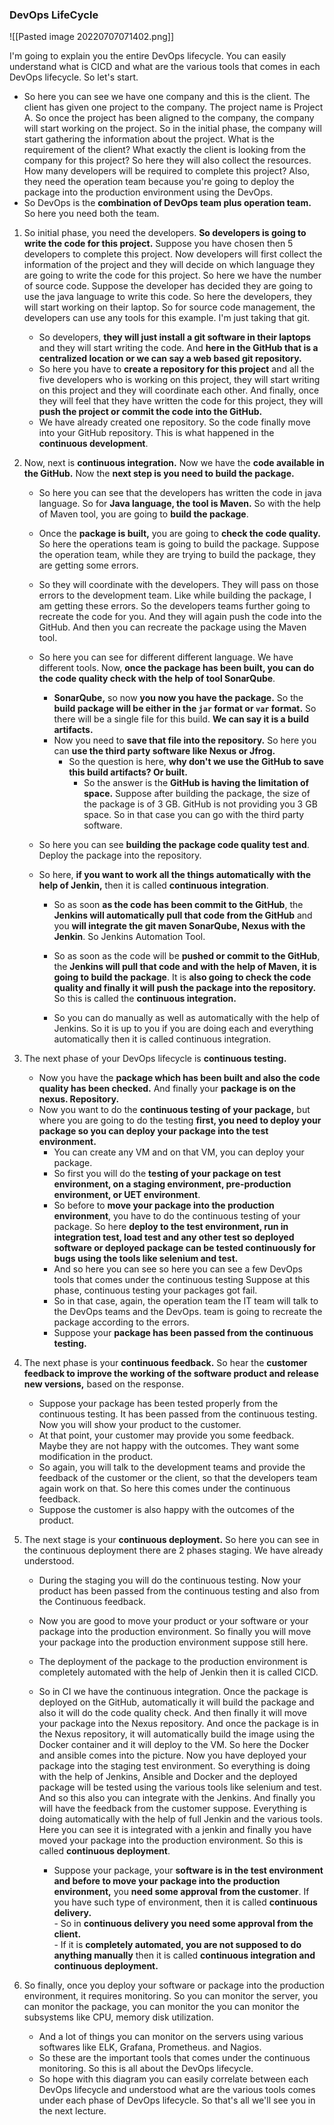 ### DevOps LifeCycle

![[Pasted image 20220707071402.png]]

I'm going to explain you the entire DevOps lifecycle.  You can easily understand what is CICD and what are the various tools that comes in each DevOps lifecycle.  So let's start.  
- So here you can see we have one company and this is the client.  The client has given one project to the company.  The project name is Project A.  So once the project has been aligned to the company, the company will start working on the project.  So in the initial phase, the company will start gathering the information about the project.  What is the requirement of the client?  What exactly the client is looking from the company for this project?  So here they will also collect the resources.  How many developers will be required to complete this project?  Also, they need the operation team because you're going to deploy the package into the production environment  using the DevOps.  
- So DevOps is the **combination of DevOps team plus operation team.**  So here you need both the team.  
1.  So initial phase, you need the developers.  **So developers is going to write the code for this project.**  Suppose you have chosen then 5 developers to complete this project.  Now developers will first collect the information of the project and they will decide on which language  they are going to write the code for this project.  So here we have the number of source code.  Suppose the developer has decided they are going to use the java language to write this code.  So here the developers, they will start working on their laptop.  So for source code management, the developers can use any tools for this example.  I'm just taking that git.  
	- So developers, **they will just install a git software in their laptops** and they will start writing  the code.  And **here in the GitHub that is a centralized location or we can say a web based git repository.**  
	- So here you have to **create a repository for this project** and all the five developers who is working  on this project, they will start writing on this project and they will coordinate each other.  And finally, once they will feel that they have written the code for this project, they will **push  the project or commit the code into the GitHub.**  
	- We have already created one repository.  So the code finally move into your GitHub repository.  This is what happened in the **continuous development**.  
 
2. Now, next is **continuous integration.**  Now we have the **code available in the GitHub.**  Now the **next step is you need to build the package.**  
	- So here you can see that the developers has written the code in java language.  So for **Java language, the tool is Maven.**  So with the help of Maven tool, you are going to **build the package**.  
	- Once the **package is built,** you are going to **check the code quality.**  So here the operations team is going to build the package.  Suppose the operation team, while they are trying to build the package, they are getting some errors.  
	- So they will coordinate with the developers.  They will pass on those errors to the development team.  Like while building the package, I am getting these errors.  So the developers teams further going to recreate the code for you.  And they will again push the code into the GitHub.  And then you can recreate the package using the Maven tool.  
	- So here you can see for different different language.  We have different tools.  Now, **once the package has been built, you can do the code quality check with the help of tool SonarQube**.  
	  
	  - **SonarQube,** so now **you now you have the package.**  So the **build package will be either in the `jar` format or `var` format.**  So there will be a single file for this build.  **We can say it is a build artifacts.**  
	  - Now you need to **save that file into the repository.**  So here you can **use the third party software like Nexus or Jfrog.**  
		  - So the question is here, **why don't we use the GitHub to save this build artifacts?  Or built.**  
			  - So the answer is the **GitHub is having the limitation of space.**  Suppose after building the package, the size of the package is of 3 GB.  GitHub is not providing you 3 GB space.  So in that case you can go with the third party software.  
	
	- So here you can see **building the package code quality test and**.  Deploy the package into the repository.  
	- So here, **if you want to work all the things automatically with the help of Jenkin,** then it is called  **continuous integration**.  
		- So as soon **as the code has been commit to the GitHub**, the **Jenkins will automatically pull that code  from the GitHub** and you **will integrate the git maven SonarQube, Nexus with the Jenkin**.  So Jenkins Automation Tool. 
		   
		- So as soon as the code will be **pushed or commit to the GitHub**, the **Jenkins will pull that code and with the help  of Maven, it is going to build the package**.  It is **also going to check the code quality and finally it will push the package into the repository.**  So this is called the **continuous integration.**  
	 
		 - So you can do manually as well as automatically with the help of Jenkins.  So it is up to you if you are doing each and everything automatically then it is called continuous integration.  

3. The next phase of your DevOps lifecycle is **continuous testing.**  
	- Now you have the **package which has been built and also the code quality has been checked.**  And finally your **package is on the nexus.  Repository.**  
	- Now you want to do the **continuous testing of your package,** but where you are going to do the testing  **first, you need to deploy your package so you can deploy your package into the test environment.**  
		- You can create any VM and on that VM, you can deploy your package.  
		- So first you will do the **testing of your package on test environment, on a staging environment, pre-production  environment, or UET environment**.  
		- So before to **move your package into the production environment**, you have to do the continuous testing  of your package.  So here **deploy to the test environment, run in integration test, load test and any other test so deployed  software or deployed package can be tested continuously for bugs using the tools like selenium and test.**  
		- And so here you can see so here you can see a few DevOps tools that comes under the continuous testing  Suppose at this phase, continuous testing your packages got fail.  
		- So in that case, again, the operation team the IT team will talk to the DevOps teams and the DevOps.  team is going to recreate the package according to the errors.  
		- Suppose your **package has been passed from the continuous testing.**  

4. The next phase is your **continuous feedback.**  So hear the **customer feedback to improve the working of the software product and release new versions,**  based on the response.  
	- Suppose your package has been tested properly from the continuous testing.  It has been passed from the continuous testing.  Now you will show your product to the customer.  
	- At that point, your customer may provide you some feedback.  Maybe they are not happy with the outcomes.  They want some modification in the product.  
	- So again, you will talk to the development teams and provide the feedback of the customer or the client,  so that the developers team again work on that.  So here this comes under the continuous feedback.  
	- Suppose the customer is also happy with the outcomes of the product. 
	  

 
4. The next stage is your **continuous deployment.**  So here you can see in the continuous deployment there are 2 phases staging.  We have already understood.  
	- During the staging you will do the continuous testing.  Now your product has been passed from the continuous testing and also from the Continuous feedback.  
	- Now you are good to move your product or your software or your package into the production environment.  So finally you will move your package into the production environment suppose still here.  
	- The deployment of the package to the production environment is completely automated with the help of  Jenkin then it is called CICD.  
	- So in CI we have the continuous integration.  Once the package is deployed on the GitHub, automatically it will build the package and also it will  do the code quality check.  And then finally it will move your package into the Nexus repository.  And once the package is in the Nexus repository, it will automatically build the image using the Docker  container and it will deploy to the VM.  So here the Docker and ansible comes into the picture.  Now you have deployed your package into the staging test environment.  So everything is doing with the help of Jenkins, Ansible and Docker and the deployed package will be  tested using the various tools like selenium and test.  And so this also you can integrate with the Jenkins.  And finally you will have the feedback from the customer suppose.  Everything is doing automatically with the help of full Jenkin and the various tools.  Here you can see it is integrated with a jenkin and finally you have moved your package into the production  environment.  So this is called **continuous deployment**.  
	  
	  - Suppose your package, your **software is in the test environment and before to move your package into  the production environment,** you **need some approval from the customer**.  If you have such type of environment, then it is called **continuous delivery.**  
		    - So in **continuous delivery you need some approval from the client.**  
		    - If it is **completely automated, you are not supposed to do anything manually** then it is called **continuous  integration and continuous deployment.**  

5. So finally, once you deploy your software or package into the production environment, it requires  monitoring.  So you can monitor the server, you can monitor the package, you can monitor the you can monitor the  subsystems like CPU, memory disk utilization.  
	- And a lot of things you can monitor on the servers using various softwares like ELK, Grafana, Prometheus.  and Nagios.  
	- So these are the important tools that comes under the continuous monitoring.  So this is all about the DevOps lifecycle.  
	- So hope with this diagram you can easily correlate between each DevOps lifecycle and understood what  are the various tools comes under each phase of DevOps lifecycle.  So that's all we'll see you in the next lecture.